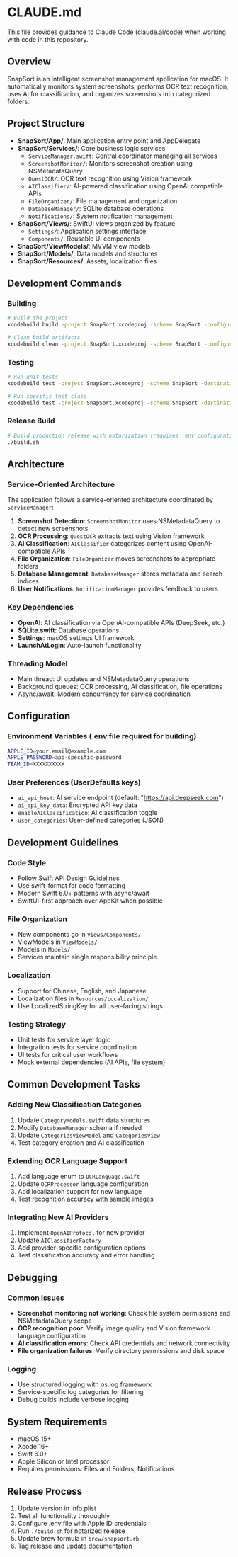 # CLAUDE.md

This file provides guidance to Claude Code (claude.ai/code) when working with code in this repository.

## Overview

SnapSort is an intelligent screenshot management application for macOS. It automatically monitors system screenshots, performs OCR text recognition, uses AI for classification, and organizes screenshots into categorized folders.

## Project Structure

- **SnapSort/App/**: Main application entry point and AppDelegate
- **SnapSort/Services/**: Core business logic services
  - `ServiceManager.swift`: Central coordinator managing all services
  - `ScreenshotMonitor/`: Monitors screenshot creation using NSMetadataQuery
  - `QuestOCR/`: OCR text recognition using Vision framework
  - `AIClassifier/`: AI-powered classification using OpenAI compatible APIs
  - `FileOrganizer/`: File management and organization
  - `DatabaseManager/`: SQLite database operations
  - `Notifications/`: System notification management
- **SnapSort/Views/**: SwiftUI views organized by feature
  - `Settings/`: Application settings interface
  - `Components/`: Reusable UI components
- **SnapSort/ViewModels/**: MVVM view models
- **SnapSort/Models/**: Data models and structures
- **SnapSort/Resources/**: Assets, localization files

## Development Commands

### Building
```bash
# Build the project
xcodebuild build -project SnapSort.xcodeproj -scheme SnapSort -configuration Release

# Clean build artifacts
xcodebuild clean -project SnapSort.xcodeproj -scheme SnapSort -configuration Release
```

### Testing
```bash
# Run unit tests
xcodebuild test -project SnapSort.xcodeproj -scheme SnapSort -destination 'platform=macOS'

# Run specific test class
xcodebuild test -project SnapSort.xcodeproj -scheme SnapSort -destination 'platform=macOS' -only-testing:SnapSortTests/SnapSortTests
```

### Release Build
```bash
# Build production release with notarization (requires .env configuration)
./build.sh
```

## Architecture

### Service-Oriented Architecture
The application follows a service-oriented architecture coordinated by `ServiceManager`:

1. **Screenshot Detection**: `ScreenshotMonitor` uses NSMetadataQuery to detect new screenshots
2. **OCR Processing**: `QuestOCR` extracts text using Vision framework
3. **AI Classification**: `AIClassifier` categorizes content using OpenAI-compatible APIs
4. **File Organization**: `FileOrganizer` moves screenshots to appropriate folders
5. **Database Management**: `DatabaseManager` stores metadata and search indices
6. **User Notifications**: `NotificationManager` provides feedback to users

### Key Dependencies
- **OpenAI**: AI classification via OpenAI-compatible APIs (DeepSeek, etc.)
- **SQLite.swift**: Database operations
- **Settings**: macOS settings UI framework
- **LaunchAtLogin**: Auto-launch functionality

### Threading Model
- Main thread: UI updates and NSMetadataQuery operations
- Background queues: OCR processing, AI classification, file operations
- Async/await: Modern concurrency for service coordination

## Configuration

### Environment Variables (.env file required for building)
```bash
APPLE_ID=your.email@example.com
APPLE_PASSWORD=app-specific-password
TEAM_ID=XXXXXXXXXX
```

### User Preferences (UserDefaults keys)
- `ai_api_host`: AI service endpoint (default: "https://api.deepseek.com")
- `ai_api_key_data`: Encrypted API key data
- `enableAIClassification`: AI classification toggle
- `user_categories`: User-defined categories (JSON)

## Development Guidelines

### Code Style
- Follow Swift API Design Guidelines
- Use swift-format for code formatting
- Modern Swift 6.0+ patterns with async/await
- SwiftUI-first approach over AppKit when possible

### File Organization
- New components go in `Views/Components/`
- ViewModels in `ViewModels/`
- Models in `Models/`
- Services maintain single responsibility principle

### Localization
- Support for Chinese, English, and Japanese
- Localization files in `Resources/Localization/`
- Use LocalizedStringKey for all user-facing strings

### Testing Strategy
- Unit tests for service layer logic
- Integration tests for service coordination
- UI tests for critical user workflows
- Mock external dependencies (AI APIs, file system)

## Common Development Tasks

### Adding New Classification Categories
1. Update `CategoryModels.swift` data structures
2. Modify `DatabaseManager` schema if needed
3. Update `CategoriesViewModel` and `CategoriesView`
4. Test category creation and AI classification

### Extending OCR Language Support
1. Add language enum to `OCRLanguage.swift`
2. Update `OCRProcessor` language configuration
3. Add localization support for new language
4. Test recognition accuracy with sample images

### Integrating New AI Providers
1. Implement `OpenAIProtocol` for new provider
2. Update `AIClassifierFactory` 
3. Add provider-specific configuration options
4. Test classification accuracy and error handling

## Debugging

### Common Issues
- **Screenshot monitoring not working**: Check file system permissions and NSMetadataQuery scope
- **OCR recognition poor**: Verify image quality and Vision framework language configuration
- **AI classification errors**: Check API credentials and network connectivity
- **File organization failures**: Verify directory permissions and disk space

### Logging
- Use structured logging with os.log framework
- Service-specific log categories for filtering
- Debug builds include verbose logging

## System Requirements

- macOS 15+
- Xcode 16+
- Swift 6.0+
- Apple Silicon or Intel processor
- Requires permissions: Files and Folders, Notifications

## Release Process

1. Update version in Info.plist
2. Test all functionality thoroughly
3. Configure .env file with Apple ID credentials
4. Run `./build.sh` for notarized release
5. Update brew formula in `brew/snapsort.rb`
6. Tag release and update documentation